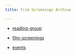 ```yaml
---
title: Film Screenings Archive

---
```

* [reading-group](/archive/reading-group)

* [film-screenings](/archive/film-screenings)

* [events](/archive/events)
